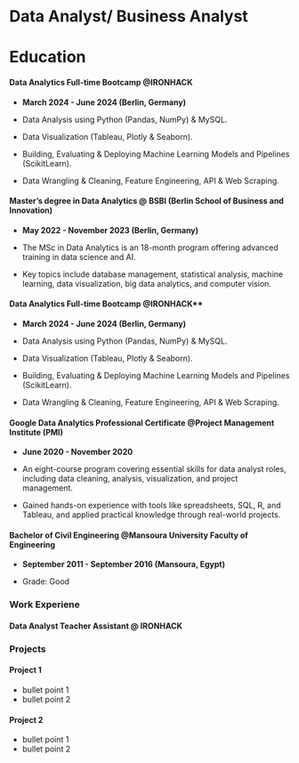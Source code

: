 # Data Analyst/ Business Analyst

# Education


#### Data Analytics Full-time Bootcamp @IRONHACK
- **March 2024 - June 2024 (Berlin, Germany)**

- Data Analysis using Python (Pandas, NumPy) & MySQL.
- Data Visualization (Tableau, Plotly & Seaborn).
- Building, Evaluating & Deploying Machine Learning Models and Pipelines (ScikitLearn).
- Data Wrangling & Cleaning, Feature Engineering, API & Web Scraping.

#### Master’s degree in Data Analytics @ BSBI (Berlin School of Business and Innovation)
- **May 2022 - November 2023 (Berlin, Germany)**

- The MSc in Data Analytics is an 18-month program offering advanced training in data science and AI.
- Key topics include database management, statistical analysis, machine learning, data visualization, big data analytics, and computer vision.

#### Data Analytics Full-time Bootcamp @IRONHACK**
- **March 2024 - June 2024 (Berlin, Germany)**

- Data Analysis using Python (Pandas, NumPy) & MySQL.
- Data Visualization (Tableau, Plotly & Seaborn).
- Building, Evaluating & Deploying Machine Learning Models and Pipelines (ScikitLearn).
- Data Wrangling & Cleaning, Feature Engineering, API & Web Scraping.

#### Google Data Analytics Professional Certificate @Project Management Institute (PMI)
- **June 2020 - November 2020**

- An eight-course program covering essential skills for data analyst roles, including data cleaning, analysis, visualization, and project management.
- Gained hands-on experience with tools like spreadsheets, SQL, R, and Tableau, and applied practical knowledge through real-world projects.

#### Bachelor of Civil Engineering @Mansoura University Faculty of Engineering
  - **September 2011 - September 2016 (Mansoura, Egypt)**

- Grade: Good


### Work Experiene


#### Data Analyst Teacher Assistant @ IRONHACK






### Projects
#### Project 1
- bullet point 1
- bullet point 2

#### Project 2
- bullet point 1
- bullet point 2

  
